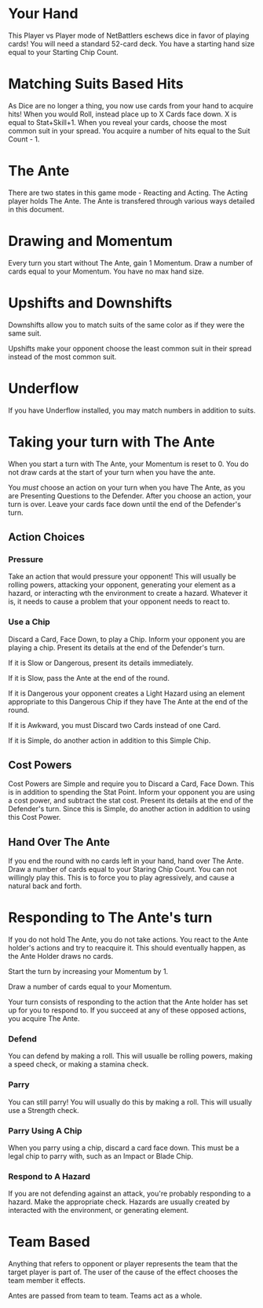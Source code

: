 # Your Hand
This Player vs Player mode of NetBattlers eschews dice in favor of playing cards! You will need a standard 52-card deck. You have a starting hand size equal to your Starting Chip Count. 

# Matching Suits Based Hits
As Dice are no longer a thing, you now use cards from your hand to acquire hits! When you would Roll, instead place up to X Cards face down. X is equal to Stat+Skill+1. When you reveal your cards, choose the most common suit in your spread. You acquire a number of hits equal to the Suit Count - 1.

# The Ante
There are two states in this game mode - Reacting and Acting. The Acting player holds The Ante. The Ante is transfered through various ways detailed in this document.

# Drawing and Momentum
Every turn you start without The Ante, gain 1 Momentum. Draw a number of cards equal to your Momentum. You have no max hand size.

# Upshifts and Downshifts
Downshifts allow you to match suits of the same color as if they were the same suit.

Upshifts make your opponent choose the least common suit in their spread instead of the most common suit.
<!--- Upshifts might be too powerful. -->

# Underflow
If you have Underflow installed, you may match numbers in addition to suits.

# Taking your turn with The Ante
When you start a turn with The Ante, your Momentum is reset to 0. You do not draw cards at the start of your turn when you have the ante.

You *must* choose an action on your turn when you have The Ante, as you are Presenting Questions to the Defender. After you choose an action, your turn is over. Leave your cards face down until the end of the Defender's turn. 

## Action Choices

### Pressure
Take an action that would pressure your opponent! This will usually be rolling powers, attacking your opponent, generating your element as a hazard, or interacting wth the environment to create a hazard. Whatever it is, it needs to cause a problem that your opponent needs to react to.

### Use a Chip
Discard a Card, Face Down, to play a Chip. Inform your opponent you are playing a chip. Present its details at the end of the Defender's turn.

If it is Slow or Dangerous, present its details immediately. 

If it is Slow, pass the Ante at the end of the round.

If it is Dangerous your opponent creates a Light Hazard using an element appropriate to this Dangerous Chip if they have The Ante at the end of the round. 

If it is Awkward, you must Discard two Cards instead of one Card. 

If it is Simple, do another action in addition to this Simple Chip.

## Cost Powers
Cost Powers are Simple and require you to Discard a Card, Face Down. This is in addition to spending the Stat Point. Inform your opponent you are using a cost power, and subtract the stat cost. Present its details at the end of the Defender's turn. Since this is Simple, do another action in addition to using this Cost Power.

## Hand Over The Ante
If you end the round with no cards left in your hand, hand over The Ante. Draw a number of cards equal to your Staring Chip Count. You can not willingly play this. This is to force you to play agressively, and cause a natural back and forth.

# Responding to The Ante's turn
If you do not hold The Ante, you do not take actions. You react to the Ante holder's actions and try to reacquire it. This should eventually happen, as the Ante Holder draws no cards.

Start the turn by increasing your Momentum by 1.

Draw a number of cards equal to your Momentum. 

Your turn consists of responding to the action that the Ante holder has set up for you to respond to.
If you succeed at any of these opposed actions, you acquire The Ante.

### Defend
You can defend by making a roll. This will usualle be rolling powers, making a speed check, or making a stamina check.

### Parry
You can still parry! You will usually do this by making a roll. This will usually use a Strength check.

### Parry Using A Chip
When you parry using a chip, discard a card face down. This must be a legal chip to parry with, such as an Impact or Blade Chip. 

### Respond to A Hazard
If you are not defending against an attack, you're probably responding to a hazard. Make the appropriate check. Hazards are usually created by interacted with the environment, or generating element.

# Team Based
Anything that refers to opponent or player represents the team that the target player is part of. The user of the cause of the effect chooses the team member it effects.

Antes are passed from team to team. Teams act as a whole.
